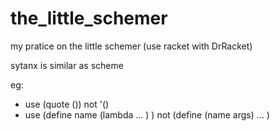 the_little_schemer
==================

my pratice on the little schemer (use racket with DrRacket)


sytanx is similar as scheme

eg: 
- use (quote ()) not '()
- use (define name (lambda ... ) ) not (define (name args) ... )
